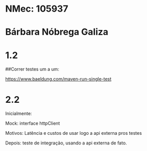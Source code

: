 # NMec: 105937
# Bárbara Nóbrega Galiza

# 1.2

##Correr testes um a um:

https://www.baeldung.com/maven-run-single-test

# 2.2

Inicialmente:

Mock: interface httpClient

Motivos: Latência e custos de usar logo a api externa pros testes

Depois: teste de integração, usando a api externa de fato. 
